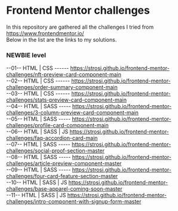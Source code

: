 # Frontend Mentor challenges
In this repository are gathered all the challenges I tried from https://www.frontendmentor.io/  
Below in the list are the links to my solutions.
  
  
### NEWBIE level  
--01-- HTML | CSS ------ https://strosi.github.io/frontend-mentor-challenges/nft-preview-card-component-main  
--02-- HTML | CSS ------ https://strosi.github.io/frontend-mentor-challenges/order-summary-component-main  
--03-- HTML | CSS ------ https://strosi.github.io/frontend-mentor-challenges/stats-preview-card-component-main  
--04-- HTML | SASS ----- https://strosi.github.io/frontend-mentor-challenges/3-column-preview-card-component-main  
--05-- HTML | SASS ----- https://strosi.github.io/frontend-mentor-challenges/profile-card-component-main  
--06-- HTML | SASS | JS  https://strosi.github.io/frontend-mentor-challenges/faq-accordion-card-main  
--07-- HTML | SASS ----- https://strosi.github.io/frontend-mentor-challenges/social-proof-section-master  
--08-- HTML | SASS ----- https://strosi.github.io/frontend-mentor-challenges/article-preview-component-master  
--09-- HTML | SASS ----- https://strosi.github.io/frontend-mentor-challenges/four-card-feature-section-master  
--10-- HTML | SASS | JS  https://strosi.github.io/frontend-mentor-challenges/base-apparel-coming-soon-master  
--11-- HTML | SASS | JS  https://strosi.github.io/frontend-mentor-challenges/intro-component-with-signup-form-master  
